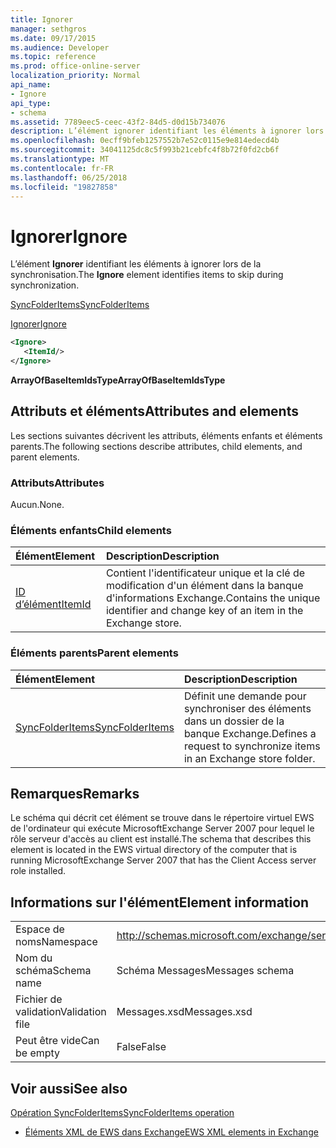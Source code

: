 ```yaml
---
title: Ignorer
manager: sethgros
ms.date: 09/17/2015
ms.audience: Developer
ms.topic: reference
ms.prod: office-online-server
localization_priority: Normal
api_name:
- Ignore
api_type:
- schema
ms.assetid: 7789eec5-ceec-43f2-84d5-d0d15b734076
description: L’élément ignorer identifiant les éléments à ignorer lors de la synchronisation.
ms.openlocfilehash: 0ecff9bfeb1257552b7e52c0115e9e814edecd4b
ms.sourcegitcommit: 34041125dc8c5f993b21cebfc4f8b72f0fd2cb6f
ms.translationtype: MT
ms.contentlocale: fr-FR
ms.lasthandoff: 06/25/2018
ms.locfileid: "19827858"
---
```

# <a name="ignore"></a><span data-ttu-id="89db2-103">Ignorer</span><span class="sxs-lookup"><span data-stu-id="89db2-103">Ignore</span></span>

<span data-ttu-id="89db2-104">L’élément **Ignorer** identifiant les éléments à ignorer lors de la synchronisation.</span><span class="sxs-lookup"><span data-stu-id="89db2-104">The **Ignore** element identifies items to skip during synchronization.</span></span> 
  
[<span data-ttu-id="89db2-105">SyncFolderItems</span><span class="sxs-lookup"><span data-stu-id="89db2-105">SyncFolderItems</span></span>](syncfolderitems.md)
  
[<span data-ttu-id="89db2-106">Ignorer</span><span class="sxs-lookup"><span data-stu-id="89db2-106">Ignore</span></span>](ignore.md)
  
```xml
<Ignore>
   <ItemId/>
</Ignore>
```

 <span data-ttu-id="89db2-107">**ArrayOfBaseItemIdsType**</span><span class="sxs-lookup"><span data-stu-id="89db2-107">**ArrayOfBaseItemIdsType**</span></span>
## <a name="attributes-and-elements"></a><span data-ttu-id="89db2-108">Attributs et éléments</span><span class="sxs-lookup"><span data-stu-id="89db2-108">Attributes and elements</span></span>

<span data-ttu-id="89db2-109">Les sections suivantes décrivent les attributs, éléments enfants et éléments parents.</span><span class="sxs-lookup"><span data-stu-id="89db2-109">The following sections describe attributes, child elements, and parent elements.</span></span>
  
### <a name="attributes"></a><span data-ttu-id="89db2-110">Attributs</span><span class="sxs-lookup"><span data-stu-id="89db2-110">Attributes</span></span>

<span data-ttu-id="89db2-111">Aucun.</span><span class="sxs-lookup"><span data-stu-id="89db2-111">None.</span></span>
  
### <a name="child-elements"></a><span data-ttu-id="89db2-112">Éléments enfants</span><span class="sxs-lookup"><span data-stu-id="89db2-112">Child elements</span></span>

|<span data-ttu-id="89db2-113">**Élément**</span><span class="sxs-lookup"><span data-stu-id="89db2-113">**Element**</span></span>|<span data-ttu-id="89db2-114">**Description**</span><span class="sxs-lookup"><span data-stu-id="89db2-114">**Description**</span></span>|
|:-----|:-----|
|[<span data-ttu-id="89db2-115">ID d’élément</span><span class="sxs-lookup"><span data-stu-id="89db2-115">ItemId</span></span>](itemid.md) <br/> |<span data-ttu-id="89db2-116">Contient l'identificateur unique et la clé de modification d'un élément dans la banque d'informations Exchange.</span><span class="sxs-lookup"><span data-stu-id="89db2-116">Contains the unique identifier and change key of an item in the Exchange store.</span></span>  <br/> |
   
### <a name="parent-elements"></a><span data-ttu-id="89db2-117">Éléments parents</span><span class="sxs-lookup"><span data-stu-id="89db2-117">Parent elements</span></span>

|<span data-ttu-id="89db2-118">**Élément**</span><span class="sxs-lookup"><span data-stu-id="89db2-118">**Element**</span></span>|<span data-ttu-id="89db2-119">**Description**</span><span class="sxs-lookup"><span data-stu-id="89db2-119">**Description**</span></span>|
|:-----|:-----|
|[<span data-ttu-id="89db2-120">SyncFolderItems</span><span class="sxs-lookup"><span data-stu-id="89db2-120">SyncFolderItems</span></span>](syncfolderitems.md) <br/> |<span data-ttu-id="89db2-121">Définit une demande pour synchroniser des éléments dans un dossier de la banque Exchange.</span><span class="sxs-lookup"><span data-stu-id="89db2-121">Defines a request to synchronize items in an Exchange store folder.</span></span>  <br/> |
   
## <a name="remarks"></a><span data-ttu-id="89db2-122">Remarques</span><span class="sxs-lookup"><span data-stu-id="89db2-122">Remarks</span></span>

<span data-ttu-id="89db2-123">Le schéma qui décrit cet élément se trouve dans le répertoire virtuel EWS de l'ordinateur qui exécute MicrosoftExchange Server 2007 pour lequel le rôle serveur d'accès au client est installé.</span><span class="sxs-lookup"><span data-stu-id="89db2-123">The schema that describes this element is located in the EWS virtual directory of the computer that is running MicrosoftExchange Server 2007 that has the Client Access server role installed.</span></span>
  
## <a name="element-information"></a><span data-ttu-id="89db2-124">Informations sur l'élément</span><span class="sxs-lookup"><span data-stu-id="89db2-124">Element information</span></span>

|||
|:-----|:-----|
|<span data-ttu-id="89db2-125">Espace de noms</span><span class="sxs-lookup"><span data-stu-id="89db2-125">Namespace</span></span>  <br/> |http://schemas.microsoft.com/exchange/services/2006/messages  <br/> |
|<span data-ttu-id="89db2-126">Nom du schéma</span><span class="sxs-lookup"><span data-stu-id="89db2-126">Schema name</span></span>  <br/> |<span data-ttu-id="89db2-127">Schéma Messages</span><span class="sxs-lookup"><span data-stu-id="89db2-127">Messages schema</span></span>  <br/> |
|<span data-ttu-id="89db2-128">Fichier de validation</span><span class="sxs-lookup"><span data-stu-id="89db2-128">Validation file</span></span>  <br/> |<span data-ttu-id="89db2-129">Messages.xsd</span><span class="sxs-lookup"><span data-stu-id="89db2-129">Messages.xsd</span></span>  <br/> |
|<span data-ttu-id="89db2-130">Peut être vide</span><span class="sxs-lookup"><span data-stu-id="89db2-130">Can be empty</span></span>  <br/> |<span data-ttu-id="89db2-131">False</span><span class="sxs-lookup"><span data-stu-id="89db2-131">False</span></span>  <br/> |
   
## <a name="see-also"></a><span data-ttu-id="89db2-132">Voir aussi</span><span class="sxs-lookup"><span data-stu-id="89db2-132">See also</span></span>



[<span data-ttu-id="89db2-133">Opération SyncFolderItems</span><span class="sxs-lookup"><span data-stu-id="89db2-133">SyncFolderItems operation</span></span>](syncfolderitems-operation.md)


- [<span data-ttu-id="89db2-134">Éléments XML de EWS dans Exchange</span><span class="sxs-lookup"><span data-stu-id="89db2-134">EWS XML elements in Exchange</span></span>](ews-xml-elements-in-exchange.md)


